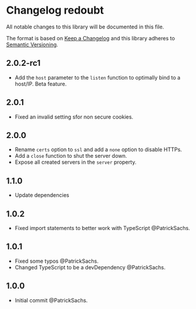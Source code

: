 # Changelog redoubt

All notable changes to this library will be documented in this file.

The format is based on [Keep a Changelog](http://keepachangelog.com/en/1.0.0/) and this library adheres to [Semantic Versioning](http://semver.org/spec/v2.0.0.html).

## 2.0.2-rc1

- Add the `host` parameter to the `listen` function to optimally bind to a host/IP. Beta feature.

## 2.0.1

- Fixed an invalid setting sfor non secure cookies.

## 2.0.0

* Rename `certs` option to `ssl` and add a `none` option to disable HTTPs.
* Add a `close` function to shut the server down.
* Expose all created servers in the `server` property.

## 1.1.0

* Update dependencies

## 1.0.2

* Fixed import statements to better work with TypeScript @PatrickSachs.

## 1.0.1

* Fixed some typos @PatrickSachs.
* Changed TypeScript to be a devDependency @PatrickSachs.

## 1.0.0

* Initial commit @PatrickSachs.